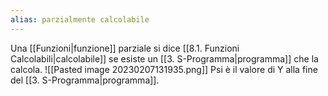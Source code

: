 ```yaml
---
alias: parzialmente calcolabile
---
```

Una [[Funzioni|funzione]] parziale si dice [[8.1. Funzioni Calcolabili|calcolabile]] se esiste un [[3. S-Programma|programma]] che la calcola.
![[Pasted image 20230207131935.png]]
Psi è il valore di Y alla fine del [[3. S-Programma|programma]].